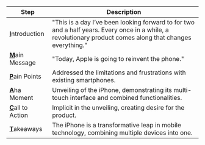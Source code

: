 | **Step** | **Description** |
|--------------------|------------------------------------|
| <ins>**I**</ins>ntroduction       | "This is a day I’ve been looking forward to for two and a half years. Every once in a while, a revolutionary product comes along that changes everything."|
| <ins>**M**</ins>ain Message       | "Today, Apple is going to reinvent the phone."|
| <ins>**P**</ins>ain Points        | Addressed the limitations and frustrations with existing smartphones.|
| <ins>**A**</ins>ha Moment         | Unveiling of the iPhone, demonstrating its multi-touch interface and combined functionalities.|
| <ins>**C**</ins>all to Action     | Implicit in the unveiling, creating desire for the product.|
| <ins>**T**</ins>akeaways          | The iPhone is a transformative leap in mobile technology, combining multiple devices into one.|

